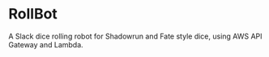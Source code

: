 # RollBot
A Slack dice rolling robot for Shadowrun and Fate style dice, using AWS API Gateway and Lambda.
